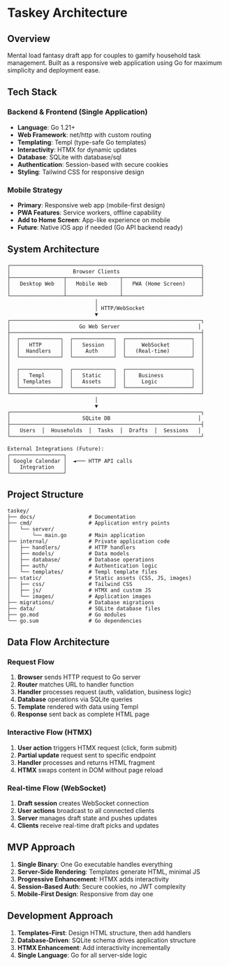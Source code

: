 # Taskey Architecture

## Overview
Mental load fantasy draft app for couples to gamify household task management. Built as a responsive web application using Go for maximum simplicity and deployment ease.

## Tech Stack

### Backend & Frontend (Single Application)
- **Language**: Go 1.21+
- **Web Framework**: net/http with custom routing
- **Templating**: Templ (type-safe Go templates)
- **Interactivity**: HTMX for dynamic updates
- **Database**: SQLite with database/sql
- **Authentication**: Session-based with secure cookies
- **Styling**: Tailwind CSS for responsive design

### Mobile Strategy
- **Primary**: Responsive web app (mobile-first design)
- **PWA Features**: Service workers, offline capability
- **Add to Home Screen**: App-like experience on mobile
- **Future**: Native iOS app if needed (Go API backend ready)

## System Architecture

```
┌─────────────────────────────────────────────────────────────┐
│                    Browser Clients                          │
├─────────────────┬─────────────────┬─────────────────────────┤
│   Desktop Web   │   Mobile Web    │   PWA (Home Screen)     │
│                 │                 │                         │
└─────────────────┴─────────────────┴─────────────────────────┘
                            │
                            │ HTTP/WebSocket
                            ▼
┌─────────────────────────────────────────────────────────────┐
│                      Go Web Server                         │
├─────────────────────────────────────────────────────────────┤
│  ┌─────────────┐  ┌─────────────┐  ┌─────────────────────┐  │
│  │   HTTP      │  │   Session   │  │     WebSocket       │  │
│  │  Handlers   │  │    Auth     │  │   (Real-time)       │  │
│  └─────────────┘  └─────────────┘  └─────────────────────┘  │
│                                                             │
│  ┌─────────────┐  ┌─────────────┐  ┌─────────────────────┐  │
│  │   Templ     │  │   Static    │  │    Business         │  │
│  │ Templates   │  │   Assets    │  │     Logic           │  │
│  └─────────────┘  └─────────────┘  └─────────────────────┘  │
└─────────────────────────────────────────────────────────────┘
                            │
                            ▼
┌─────────────────────────────────────────────────────────────┐
│                       SQLite DB                            │
├─────────────────────────────────────────────────────────────┤
│   Users  │  Households  │  Tasks  │  Drafts  │  Sessions   │
└─────────────────────────────────────────────────────────────┘

External Integrations (Future):
┌─────────────────┐
│ Google Calendar │  ◄─── HTTP API calls
│   Integration   │
└─────────────────┘
```

## Project Structure
```
taskey/
├── docs/                 # Documentation
├── cmd/                  # Application entry points
│   └── server/
│       └── main.go       # Main application
├── internal/             # Private application code
│   ├── handlers/         # HTTP handlers
│   ├── models/           # Data models
│   ├── database/         # Database operations
│   ├── auth/             # Authentication logic
│   └── templates/        # Templ template files
├── static/               # Static assets (CSS, JS, images)
│   ├── css/              # Tailwind CSS
│   ├── js/               # HTMX and custom JS
│   └── images/           # Application images
├── migrations/           # Database migrations
├── data/                 # SQLite database files
├── go.mod                # Go modules
└── go.sum                # Go dependencies
```

## Data Flow Architecture

### Request Flow
1. **Browser** sends HTTP request to Go server
2. **Router** matches URL to handler function
3. **Handler** processes request (auth, validation, business logic)
4. **Database** operations via SQLite queries
5. **Template** rendered with data using Templ
6. **Response** sent back as complete HTML page

### Interactive Flow (HTMX)
1. **User action** triggers HTMX request (click, form submit)
2. **Partial update** request sent to specific endpoint
3. **Handler** processes and returns HTML fragment
4. **HTMX** swaps content in DOM without page reload

### Real-time Flow (WebSocket)
1. **Draft session** creates WebSocket connection
2. **User actions** broadcast to all connected clients
3. **Server** manages draft state and pushes updates
4. **Clients** receive real-time draft picks and updates

## MVP Approach
1. **Single Binary**: One Go executable handles everything
2. **Server-Side Rendering**: Templates generate HTML, minimal JS
3. **Progressive Enhancement**: HTMX adds interactivity
4. **Session-Based Auth**: Secure cookies, no JWT complexity
5. **Mobile-First Design**: Responsive from day one

## Development Approach
1. **Templates-First**: Design HTML structure, then add handlers
2. **Database-Driven**: SQLite schema drives application structure
3. **HTMX Enhancement**: Add interactivity incrementally
4. **Single Language**: Go for all server-side logic